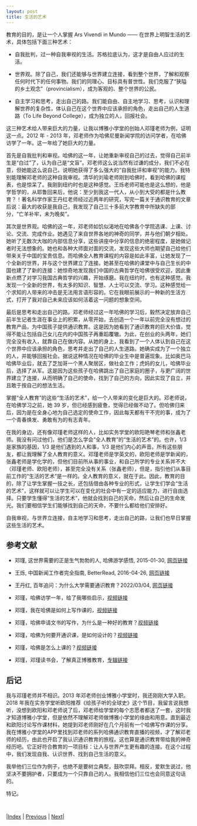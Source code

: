 ```yaml
---
layout: post
title: 生活的艺术
---
```


教育的目的，是让一个人掌握 Ars Vivendi in Mundo —— 在世界上明智生活的艺术，具体包括下面三种艺术：

- 自我批判，过一种自我审视的生活。苏格拉底认为，这才是自由人应过的生活。

- 世界观。除了自己，我们还能够与世界建立连接，看到整个世界，了解和观察任何时代下的任何事物。我们的同理心、目标具有普世性。我们克服了“狭隘的乡土观念”（provincialism），成为客观的、整个世界的公民。

- 自主学习和思考，走出自己的路。我们能自由、自主地学习、思考，认识和理解世界的复杂性，体认自己在这个世界中应该承担的角色，走出自己的人生道路（To Life Beyond College），成为独立的人，回报社会。

这三种艺术给人带来巨大的力量，让我以博雅小学堂的创始人邓瑾老师为例，证明这一点。2012 年 - 2013 年，邓老师作为哈佛尼曼新闻学院的访问学者，在哈佛访学了一年。这一年给了她巨大的力量。

首先是自我批判和审视。哈佛的这一年，让她重新审视自己的过去，觉得自己前半生是“白过”了，认为自己是“文盲”。邓老师这么说当然有过谦的成分，我们不必在意，但她能这么说自己，说明她获得了多么强大的“自我批评和审视”的能力。我特别能理解邓老师的这种自我审视。清华的刘瑜老师刚到哈佛时，看到哈佛的课程表，也是惊呆了。我刚到纽约时也是这种感觉。王烁老师可能也是这么想的，他是学哲学的，从耶鲁回来后，他说：至少到我这一代人，从小到大受的都是什么教育？！著名科学作家王丹红老师经过近两年的研究，写完一篇关于通识教育的文章后说：最大的收获是我自己，我发现了自己三十多前大学教育中所缺失的部分，“亡羊补牢，未为晚矣”。

其次是世界观。哈佛的这一年，邓老师如饥似渴地在哈佛各个学院选课、上课、讨论、交流、完成作业。她遇见了来自世界各地的神奇的同学，并与他们朝夕相处。她听了无数次大咖的内部信息分享，这些讲座中分享的信息的绝密程度，是她做记者时无法想象的。她也和各种大师面对面的交流，发现这些大师也期望自己给他们带来关于中国的宝贵信息。而哈佛全人教育课程的内容是如此丰富，让她发现了一个全新的世界，并与这个世界建立了连接。她甚至在哈佛的课堂中与自己生长的中国也建了了新的连接：她惊奇地发现我们中国的古典哲学在哈佛很受欢迎，因此重新点燃了对学习我国古典哲学的兴趣，开始琢磨。我在纽约时，也有这种感觉。我发现一个全新的世界，有太多的知识、智慧、人士可以交流、学习。这种感觉给一个求知的人带来的冲击是无法用言语形容的。它在我眼前展示的一种新的生活方式，打开了我对自己未来应该如何活着这一问题的想象空间。

最后是思考和走出自己的路。邓老师经过这一年哈佛的学习后，毅然决定放弃自己前半生记者生涯在事业上的积累，从零开始，去创造一个一年以前完全没有想过的教育产品，为中国孩子提供通识教育。这是因为她看到了通识教育的巨大价值，觉得不能让包括自己女儿在内的中国孩子再重蹈覆辙。为此，在创业的头两年，她们完全没有收入，就靠自己在做内容。从她的身上，我看到了一个人体认到自己在这个世界中应该承担的角色，思考并走出了自己的人生道路。她确实成为了一个独立的人，并能够回报社会。据说这种情况在哈佛的毕业生中是普遍现象。比如奥巴马哈佛毕业后，就去了芝加哥一个黑人聚居区，做社会工作；虎妈的女儿，哈佛毕业后，选择了从军。这是因为这些孩子在哈佛跳出了自己家庭的圈子，与更广阔的世界建立了连接，从而明确了自己的使命，找到了自己的方向，因此实现了自立，并且敢于按自己的想法生活。

掌握“全人教育”的这些“生活的艺术”，给一个人带来的变化是巨大的。邓老师说，在哈佛学习之前，她 39 岁，但已经感到疲惫，觉得已经做不动了。但哈佛归来后，因为是在全身心地为自己选定的使命工作，因此每天都有干不完的事，成为了一个青春焕发、勇敢有为的有志青年。

在我的身边，还有像邓瑾老师这样的人，比如实务学堂的欧阳艳琴老师和张鑫老师。我没有问过他们，他们是怎么学会“全人教育”的“生活的艺术”的。也许，1/3 是家族的基因，1/3 是他们遇到的人和事，1/3 是他们内心的声音。所有这些朋友，都让我理解了全人教育的意义。邓瑾老师是学英文的，欧阳老师是学新闻的，张鑫老师是学化学的，但他们目前所从事的事业，和自己所学的专业关系并不大（邓瑾老师、欧阳老师），甚至完全没有关系（张鑫老师），但是，指引他们从事目前工作的“生活的艺术”是一样的。全人教育的意义，就在于此。因此，教育的目的，除了让学生掌握一技之长，还包括借由各种专业的形式，让学生们学会“生活的艺术”，这样就可以让学生可以在变化的社会中有一定的适应能力，进行自由选择。只要学生懂得“生活的艺术”，他就会找到自己的天命，然后让自己的生命发光。我们要相信学生们能够找到自己的天命，不要什么都给他们安排好。

自我审视，与世界立连接，自主地学习和思考，走出自己的路，让我们也早日掌握这些生活的艺术。

## 参考文献

- 邓瑾, 这世界需要的正是生气勃勃的人, 哈佛游学感悟, 2015-01-30, [网页链接](https://www.sohu.com/a/769991_109857)

- 王烁, 中国新闻工作者完全指南, BetterRead, 2016-04-26, [网页链接](https://mp.weixin.qq.com/s/YMuWbUvCiFloQoiYpKO3bA)

- 王丹红, 百年追问：为什么大学需要通识教育？2022/03/04, [网页链接](http://zhishifenzi.com/news/multiple/12148.html)

- 邓瑾，哈佛访学一年，给了我哪些启示，[视频链接](http://m.boyakids.com/?_c=newmobile&_a=videoIndex&channel_id=18478&channel=bdbzomfd)

- 邓瑾，我在哈佛是如何上写作课的，[视频链接](http://m.boyakids.com/?_c=newmobile&_a=videoIndex&channel_id=18479&channel=bdbzomfd)

- 邓瑾，哈佛申请文书的写作，为什么是一种好的教育？[视频链接](http://m.boyakids.com/?_c=newmobile&_a=videoIndex&channel_id=18491&channel=bdbzomfd)

- 邓瑾，哈佛为何要开通识课，是如何设计的？[视频链接](http://m.boyakids.com/?_c=newmobile&_a=videoIndex&channel_id=18498&channel=bdbzomfd)

- 邓瑾，哈佛是怎么上课的？[视频链接](http://m.boyakids.com/?_c=newmobile&_a=videoIndex&channel_id=18499&channel=bdbzomfd)

- 邓瑾，邓瑾读书会，了解真正博雅教育，[专辑链接](http://m.boyakids.com/?_c=newmobile&_a=audioList&type=2&content_id=676)

## 后记

我与邓瑾老师并不相识。2013 年邓老师创业博雅小学堂时，我还刚刚大学入职。2018 年我在实务学堂听欧阳推荐《给孩子听的全球史》这个节目，我留言说我想听，没想到欧阳和邓老师说了后，邓老师给学堂的每个志愿者都送了一套，这时我才知道博雅小学堂，但是依然不理解邓老师做博雅小学堂的缘由和用意。直到最近和欧阳讨论写作课材料，她提到邓老师刚好在几个月前有一个哈佛写作课的分享。我在博雅小学堂的APP里找到邓老师的系列哈佛通识教育直播的视频，才了解邓老师的经历，由此也开启了我认识通识教育的旅程。这也算是通识教育带给我的神奇经历吧。它正好符合教育的一项目标：让人与世界产生更有趣的连接。在这个过程中，我们发现自我、认识世界、找到自己生活的意义。

我举他们三位作为例子，也绝不是要树立典型，鼓吹崇拜。相反，爱默生说过，他坚决不要拥护者，只要成为一个只靠自己的人。我相信他们三位也会同意这句话的。

特记。

<br/>

|[Index](../../) | [Previous](0-1-emerson) | [Next](0-3-merit)|
